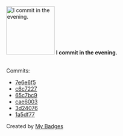 <img src="https://github.com/my-badges/my-badges/blob/master/src/all-badges/time-of-commit/evening-commits.png?raw=true" alt="I commit in the evening." title="I commit in the evening." width="128">
<strong>I commit in the evening.</strong>
<br><br>

Commits:

- <a href="https://github.com/expr-lang/expr/commit/7e6e6f576031e19c1b41a4258afdb7610a9c021f">7e6e6f5</a>
- <a href="https://github.com/expr-lang/expr/commit/c6c72273c963b594f2e164c17e83f230fed2e3a1">c6c7227</a>
- <a href="https://github.com/expr-lang/expr/commit/65c7bc95ced83953d330b4b8da6762ff4d2d4185">65c7bc9</a>
- <a href="https://github.com/expr-lang/expr/commit/cae6003b4797768f5a18001bdccfa47aaeaeb6a4">cae6003</a>
- <a href="https://github.com/google/zx/commit/3d24076d8f25dcbd6805a01304ed03c57e81d545">3d24076</a>
- <a href="https://github.com/expr-lang/expr/commit/1a5df77b1313a7abf6a02f4977f8a27d38d91576">1a5df77</a>


Created by <a href="https://github.com/my-badges/my-badges">My Badges</a>